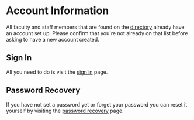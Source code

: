 # Account Information

All faculty and staff members that are found on the [directory](http://antiochcollege.org/college-directory) already have an account set up. Please confirm that you're not already on that list before asking to have a new account created.

## Sign In

All you need to do is visit the [sign in](http://antiochcollege.org/user) page. 

## Password Recovery

If you have not set a password yet
or forget your password you can reset it yourself by visiting the
[password recovery](http://antiochcollege.org/user/password) page.



